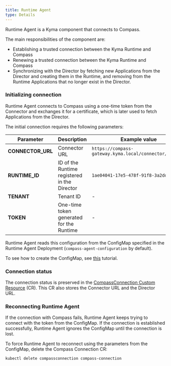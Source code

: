 ```yaml
---
title: Runtime Agent
type: Details
---
```


Runtime Agent is a Kyma component that connects to Compass. 

The main responsibilities of the component are:
- Establishing a trusted connection between the Kyma Runtime and Compass
- Renewing a trusted connection between the Kyma Runtime and Compass
- Synchronizing with the Director by fetching new Applications from the Director and creating them in the Runtime, and removing from the Runtime Applications that no longer exist in the Director.

### Initializing connection 

Runtime Agent connects to Compass using a one-time token from the Connector and exchanges it for a certificate, which is later used to fetch Applications from the Director. 

The initial connection requires the following parameters:

| **Parameter** | **Description** | **Example value** |
|---------------|-----------------|-------------------|
| **CONNECTOR_URL** | Connector URL | `https://compass-gateway.kyma.local/connector/graphql` |
| **RUNTIME_ID** | ID of the Runtime registered in the Director | `1ae04041-17e5-478f-91f8-3a2ddc7700de` |
| **TENANT** | Tenant ID  | - |
| **TOKEN** | One-time token generated for the Runtime | - |

Runtime Agent reads this configuration from the ConfigMap specified in the Runtime Agent Deployment (`compass-agent-configuration` by default).

To see how to create the ConfigMap, see [this](#tutorials-create-a-configmap) tutorial. 

### Connection status

The connection status is preserved in the [CompassConnection Custom Resource](#custom-resource-compassconnection) (CR). This CR also stores the Connector URL and the Director URL.

### Reconnecting Runtime Agent

If the connection with Compass fails, Runtime Agent keeps trying to connect with the token from the ConfigMap. If the connection is established successfully, Runtime Agent ignores the ConfigMap until the connection is lost. 

To force Runtime Agent to reconnect using the parameters from the ConfigMap, delete the Compass Connection CR:

```
kubectl delete compassconnection compass-connection
```
